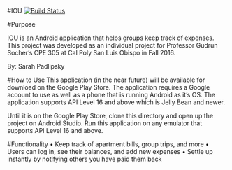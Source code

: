 #IOU
[![Build Status](https://travis-ci.org/cpe305/fall2016-project-sarahpadlipsky.svg?branch=master)](https://travis-ci.org/cpe305/fall2016-project-sarahpadlipsky)

#Purpose

IOU is an Android application that helps groups keep track of expenses. This project was developed as an individual project for Professor Gudrun Socher’s CPE 305 at Cal Poly San Luis Obispo in Fall 2016.

By: Sarah Padlipsky

#How to Use
This application (in the near future) will be available for download on the Google Play Store. The application requires a Google account to use as well as a phone that is running Android as it’s OS. The application supports API Level 16 and above which is Jelly Bean and newer.

Until it is on the Google Play Store, clone this directory and open up the project on Android Studio. Run this application on any emulator that supports API Level 16 and above.

#Functionality
•	Keep track of apartment bills, group trips, and more
•	Users can log in, see their balances, and add new expenses
•	Settle up instantly by notifying others you have paid them back

